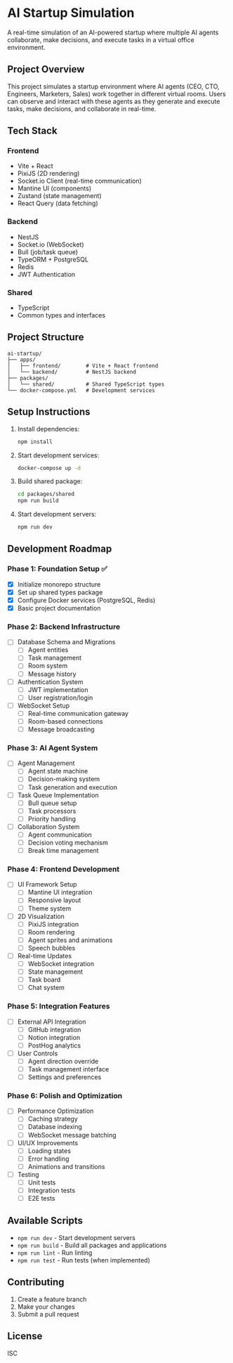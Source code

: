 # AI Startup Simulation

A real-time simulation of an AI-powered startup where multiple AI agents collaborate, make decisions, and execute tasks in a virtual office environment.

## Project Overview

This project simulates a startup environment where AI agents (CEO, CTO, Engineers, Marketers, Sales) work together in different virtual rooms. Users can observe and interact with these agents as they generate and execute tasks, make decisions, and collaborate in real-time.

## Tech Stack

### Frontend
- Vite + React
- PixiJS (2D rendering)
- Socket.io Client (real-time communication)
- Mantine UI (components)
- Zustand (state management)
- React Query (data fetching)

### Backend
- NestJS
- Socket.io (WebSocket)
- Bull (job/task queue)
- TypeORM + PostgreSQL
- Redis
- JWT Authentication

### Shared
- TypeScript
- Common types and interfaces

## Project Structure

```
ai-startup/
├── apps/
│   ├── frontend/        # Vite + React frontend
│   └── backend/         # NestJS backend
├── packages/
│   └── shared/          # Shared TypeScript types
└── docker-compose.yml   # Development services
```

## Setup Instructions

1. Install dependencies:
   ```bash
   npm install
   ```

2. Start development services:
   ```bash
   docker-compose up -d
   ```

3. Build shared package:
   ```bash
   cd packages/shared
   npm run build
   ```

4. Start development servers:
   ```bash
   npm run dev
   ```

## Development Roadmap

### Phase 1: Foundation Setup ✅
- [x] Initialize monorepo structure
- [x] Set up shared types package
- [x] Configure Docker services (PostgreSQL, Redis)
- [x] Basic project documentation

### Phase 2: Backend Infrastructure
- [ ] Database Schema and Migrations
  - [ ] Agent entities
  - [ ] Task management
  - [ ] Room system
  - [ ] Message history
- [ ] Authentication System
  - [ ] JWT implementation
  - [ ] User registration/login
- [ ] WebSocket Setup
  - [ ] Real-time communication gateway
  - [ ] Room-based connections
  - [ ] Message broadcasting

### Phase 3: AI Agent System
- [ ] Agent Management
  - [ ] Agent state machine
  - [ ] Decision-making system
  - [ ] Task generation and execution
- [ ] Task Queue Implementation
  - [ ] Bull queue setup
  - [ ] Task processors
  - [ ] Priority handling
- [ ] Collaboration System
  - [ ] Agent communication
  - [ ] Decision voting mechanism
  - [ ] Break time management

### Phase 4: Frontend Development
- [ ] UI Framework Setup
  - [ ] Mantine UI integration
  - [ ] Responsive layout
  - [ ] Theme system
- [ ] 2D Visualization
  - [ ] PixiJS integration
  - [ ] Room rendering
  - [ ] Agent sprites and animations
  - [ ] Speech bubbles
- [ ] Real-time Updates
  - [ ] WebSocket integration
  - [ ] State management
  - [ ] Task board
  - [ ] Chat system

### Phase 5: Integration Features
- [ ] External API Integration
  - [ ] GitHub integration
  - [ ] Notion integration
  - [ ] PostHog analytics
- [ ] User Controls
  - [ ] Agent direction override
  - [ ] Task management interface
  - [ ] Settings and preferences

### Phase 6: Polish and Optimization
- [ ] Performance Optimization
  - [ ] Caching strategy
  - [ ] Database indexing
  - [ ] WebSocket message batching
- [ ] UI/UX Improvements
  - [ ] Loading states
  - [ ] Error handling
  - [ ] Animations and transitions
- [ ] Testing
  - [ ] Unit tests
  - [ ] Integration tests
  - [ ] E2E tests

## Available Scripts

- `npm run dev` - Start development servers
- `npm run build` - Build all packages and applications
- `npm run lint` - Run linting
- `npm run test` - Run tests (when implemented)

## Contributing

1. Create a feature branch
2. Make your changes
3. Submit a pull request

## License

ISC
